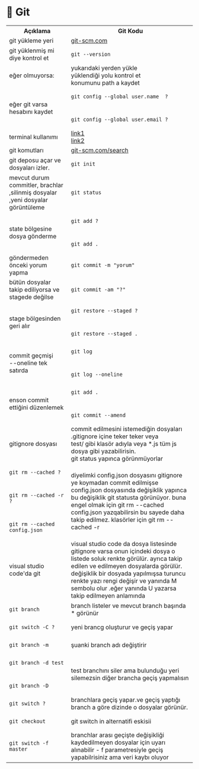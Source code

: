 # 📂 Git
 
<table >
  <tr>
    <th>Açıklama </th>
    <th>Git Kodu</th>
  </tr>
  <tr>
	<td>git yükleme yeri</th>
    <td><a href="https://git-scm.com/downloads/win target="_blank">git-scm.com</a><br> </td>
  </tr>
  <tr>
    <td>git yüklenmiş mi diye kontrol et</td>
    <td><pre><code>git --version </code></pre></td>
  </tr> 
  <tr>
    <td>eğer olmuyorsa: </td>
    <td>
		yukarıdaki yerden yükle <br>
		yüklendiği yolu kontrol et <br>
		konumunu path a kaydet
    </td>
  </tr>
  <tr>
    <td>eğer git varsa hesabını kaydet</td>
    <td>
    	<pre><code>git config --global user.name  ? </code></pre><br>
    	<pre><code>git config --global user.email ? </code></pre>
    </td>
  </tr>

<tr>
    <td>terminal kullanımı</td>
    <td>
    	<a href="https://youtu.be/aHOzKAe6bGE?list=PLeGbjrys0OZKPvB7z2JNT8Nxp4VfnFiN6 target="_blank">link1</a><br>
    	<a href="https://youtu.be/UWmIkn3f1UM?list=PLeGbjrys0OZKPvB7z2JNT8Nxp4VfnFiN6 target="_blank">link2</a>
    </td>
 </tr>

 <tr>
    <td>git komutları</td>
    <td><a href="https://git-scm.com/search/results?search=&language=en" target="_blank">git-scm.com/search</a></td> 
  </tr>
 
 <tr>
    <td>git deposu açar ve dosyaları izler.</td>
    <td><pre><code>git init</code></pre></td>
  </tr>

  <tr>
    <td>mevcut durum commitler, brachlar ,silinmiş dosyalar ,yeni dosyalar görüntüleme</td>
    <td><pre><code>git status</code></pre></td>
  </tr>
 
 <tr>
    <td>state bölgesine dosya gönderme </td>
    <td>
    	<pre><code>git add ? </code></pre><br>
    	<pre><code>git add . </code></pre>
    </td>
  </tr>
 
 <tr>
    <td>göndermeden önceki yorum yapma</td>
    <td><pre><code>git commit -m "yorum" </code></pre></td>
  </tr>

 <tr>
    <td>bütün dosyalar takip ediliyorsa ve stagede değilse</td>
    <td><pre><code>git commit -am "?" </code></pre></td>
  </tr>
 
 <tr>
    <td>stage bölgesinden geri alır </td>
    <td><pre><code>git restore --staged ? </code></pre><br>
    	<pre><code>git restore --staged . </code></pre></td>
  </tr>

 <tr>
    <td>commit geçmişi <br>--oneline tek satırda </td> 
    <td><pre><code>git log </code></pre><br>
    	<pre><code>git log --oneline </code></pre></td>
  </tr>
 
 <tr>
    <td>enson commit ettiğini düzenlemek</td>
    <td><pre><code>git add .</code></pre><br>
    	<pre><code>git commit --amend </code></pre></td>
  </tr>
  
 <tr>
    <td>gitignore dosyası</td>
    <td>commit edilmesini istemediğin dosyaları .gitignore içine teker teker veya <br>
	test/  gibi klasör adıyla veya *.js tüm js dosya gibi yazabilirisin.<br>
	git status yapınca görünmüyorlar</td>
  </tr>
  
<tr>
    <td><pre><code>git rm --cached ?</code></pre><br>
    	<pre><code>git rm --cached -r ? </code></pre><br> 
    	<pre><code>git rm --cached config.json </code></pre></td>
    <td>diyelimki config.json dosyasını gitignore ye koymadan commit edilmişse config.json dosyasında değişiklik yapınca bu değişiklik git statusta görünüyor. buna engel olmak için git rm --cached config.json yazqabilirsin bu sayede daha takip edilmez. klasörler için  git rm --cached -r </td>
</tr>
 
<tr>
    <td>visual studio code'da git</td>
    <td>visual studio code da dosya listesinde gitignore varsa onun içindeki dosya o listede soluk renkte görülür. ayrıca takip edilen ve edilmeyen dosyalarda görülür. değişiklik bir dosyada yapılmışsa turuncu renkte yazı rengi değişir ve yanında M sembolu olur .eğer yanında U yazarsa takip edilmeyen anlamında </td>
</tr>
<tr>
	<td><pre><code>git branch</code></pre> </td>
	<td>branch listeler ve mevcut branch başında * görünür </td>
</tr>

<tr>
    <td><pre><code>git switch -C ? </code></pre> </td>
	<td>yeni brancg oluşturur ve geçiş yapar </td>
</tr>
<tr>
	<td><pre><code>git branch -m </code></pre></code> </td>
	<td>şuanki branch adı değiştirir </code></td>
</tr>
<tr>
	<td><pre><code>git branch -d test</code></pre> <br>
 	<pre><code>git branch -D </code></pre> </td>
 	<td>test branchını siler ama bulunduğu yeri silemezsin diğer brancha geçiş yapmalısın </td>
<tr>
<tr>
    <td> <pre><code>git switch ? </code></pre></td>
    <td>branchlara geçiş yapar.ve geçiş yaptığı branch a göre dizinde o dosyalar görünür.</td>
</tr> 
<tr>
    <td> <pre><code>git checkout</code></pre></td>
    <td>git switch in alternatifi eskisii</td>
</tr>
<tr>
    <td> <pre><code>git switch -f master </code></pre></td>
    <td>branchlar arası geçişte değişikliği kaydedilmeyen dosyalar için uyarı alınabilir  - f parametresiyle geçiş yapabilrisiniz ama veri kaybı oluyor </td>
</tr>
 
</table>
